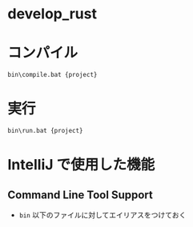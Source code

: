 # develop_rust

# コンパイル

```
bin\compile.bat {project}
```

# 実行

```
bin\run.bat {project}
```

# IntelliJ で使用した機能

## Command Line Tool Support
- `bin` 以下のファイルに対してエイリアスをつけておく